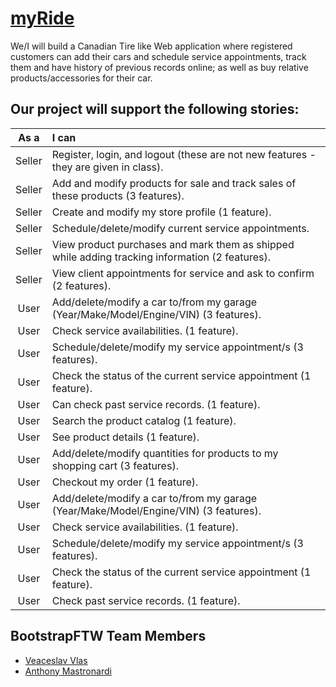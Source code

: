 # [myRide](/Website)


We/I will build a Canadian Tire like Web application where registered customers can add their cars and schedule service appointments, track them and have history of previous records online; as well as buy relative products/accessories for their car.
## Our project will support the following stories:

| **As a** | **I can**                                                                                      |
|:--------:|:-----------------------------------------------------------------------------------------------|
|  Seller  | Register, login, and logout (these are not new features - they are given in class).            |
|  Seller  | Add and modify products for sale and track sales of these products (3 features).               |
|  Seller  | Create and modify my store profile (1 feature).                                                |
|  Seller  | Schedule/delete/modify current service appointments.                                           |
|  Seller  | View product purchases and mark them as shipped while adding tracking information (2 features).|
|  Seller  | View client appointments for service and ask to confirm (2 features).                          |
|  User    | Add/delete/modify a car to/from my garage (Year/Make/Model/Engine/VIN) (3 features).           |
|  User    | Check service availabilities. (1 feature).                                                     |
|  User    | Schedule/delete/modify my service appointment/s (3 features).                                  |
|  User    | Check the status of the current service appointment (1 feature).                               |
|  User    | Can check past service records. (1 feature).                                                   |
|  User    | Search the product catalog (1 feature).                                                        |
|  User    | See product details (1 feature).                                                               |
|  User    | Add/delete/modify quantities for products to my shopping cart (3 features).                    |
|  User    | Checkout my order (1 feature).                                                                 |
|  User    | Add/delete/modify a car to/from my garage (Year/Make/Model/Engine/VIN) (3 features).           |
|  User    | Check service availabilities. (1 feature).                                                     |
|  User    | Schedule/delete/modify my service appointment/s (3 features).                                  |
|  User    | Check the status of the current service appointment (1 feature).                               |
|  User    | Check past service records. (1 feature).                                                       |


## BootstrapFTW Team Members
- [Veaceslav Vlas](https://github.com/vlasslavic)
- [Anthony Mastronardi](https://github.com/antho-mastro)